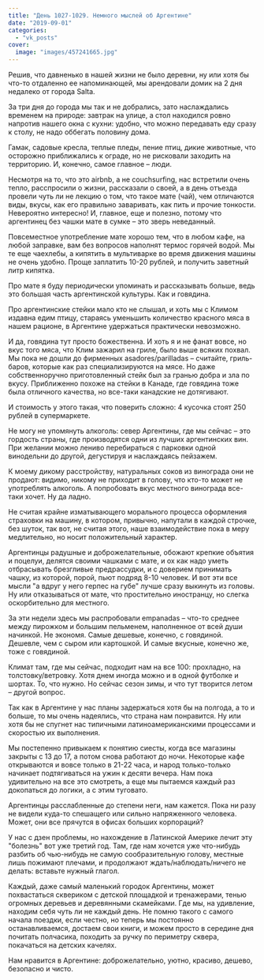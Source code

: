 ```yaml
---
title: "День 1027-1029. Немного мыслей об Аргентине"
date: "2019-09-01"
categories: 
  - "vk_posts"
cover:
  image: "images/457241665.jpg"
---
```


Решив, что давненько в нашей жизни не было деревни, ну или хотя бы что-то отдаленно ее напоминающей, мы арендовали домик на 2 дня недалеко от города Salta.

За три дня до города мы так и не добрались, зато наслаждались временем на природе: завтрак на улице, а стол находился ровно напротив нашего окна с кухни: удобно, что можно передавать еду сразу к столу, не надо оббегать половину дома.

<!--more-->

Гамак, садовые кресла, теплые пледы, пение птиц, дикие животные, что осторожно приближались к ограде, но не рисковали заходить на территорию. И, конечно, самое главное – люди.

Несмотря на то, что это airbnb, а не couchsurfing, нас встретили очень тепло, расспросили о жизни, рассказали о своей, а в день отъезда провели чуть ли не лекцию о том, что такое мате (чай), чем отличаются виды, вкусы, как его правильно заваривать, как пить и прочие тонкости. Невероятно интересно! И, главное, еще и полезно, потому что аргентинец без чашки мате в сумке – это зверь неведанный.

Повсеместное употребление мате хорошо тем, что в любом кафе, на любой заправке, вам без вопросов наполнят термос горячей водой. Мы те еще чаехлебы, а кипятить в мультиварке во время движения машины не очень удобно. Проще заплатить 10-20 рублей, и получить заветный литр кипятка.

Про мате я буду периодически упоминать и рассказывать больше, ведь это большая часть аргентинской культуры. Как и говядина.

Про аргентинские стейки мало кто не слышал, и хоть мы с Климом издавна едим птицу, стараясь уменьшить количество красного мяса в нашем рационе, в Аргентине удержаться практически невозможно.

И да, говядина тут просто божественна. И хоть я и не фанат вовсе, но вкус того мяса, что Клим зажарил на гриле, было выше всяких похвал. Мы пока не дошли до фирменных asadores/parilladas – считайте, гриль-баров, которые как раз специализируются на мясе. Но даже собственноручно приготовленный стейк был за гранью добра и зла по вкусу. Приближенно похоже на стейки в Канаде, где говядина тоже была отличного качества, но все-таки канадские не дотягивают.

И стоимость у этого такая, что поверить сложно: 4 кусочка стоят 250 рублей в супермаркете.

Не могу не упомянуть алкоголь: север Аргентины, где мы сейчас – это гордость страны, где производятся одни из лучших аргентинских вин. При желании можно лениво перебираться с парковки одной винодельни до другой, дегустируя и наслаждаясь пейзажем.

К моему дикому расстройству, натуральных соков из винограда они не продают: видимо, никому не приходит в голову, что кто-то может не употреблять алкоголь. А попробовать вкус местного винограда все-таки хочет. Ну да ладно.

Не считая крайне изматывающего морального процесса оформления страховки на машину, в котором, привычно, напутали в каждой строчке, без шуток, так вот, не считая этого, наше взаимодействие пока в меру медлительно, но носит положительный характер.

Аргентинцы радушные и доброжелательные, обожают крепкие объятия и поцелуи, делятся своими чашками с мате, и ох как надо уметь отбрасывать брезгливые предрассудки, и с доверием принимать чашку, из которой, порой, пьют подряд 8-10 человек. И вот эти все мысли "а вдруг у него герпес на губе" лучше сразу выкинуть из головы. Ну или отказываться от мате, что простительно иностранцу, но слегка оскорбительно для местного.

За эти недели здесь мы распробовали empanadas – что-то среднее между пирожком и большим пельменем, наполненное от всей души начинкой. Не экономя. Самые дешевые, конечно, с говядиной. Дешевле, чем с сыром или картошкой. И самые вкусные, конечно же, тоже с говядиной.

Климат там, где мы сейчас, подходит нам на все 100: прохладно, на толстовку/ветровку. Хотя днем иногда можно и в одной футболке и шортах. То, что нужно. Но сейчас сезон зимы, и что тут творится летом – другой вопрос.

Так как в Аргентине у нас планы задержаться хотя бы на полгода, а то и больше, то мы очень надеялись, что страна нам понравится. Ну или хотя бы не спугнет нас типичными латиноамериканскими процессами и скоростью их выполнения.

Мы постепенно привыкаем к понятию сиесты, когда все магазины закрыты с 13 до 17, а потом снова работают до ночи. Некоторые кафе открываются и вовсе только в 21-22 часа, и народ только-только начинает подтягиваться на ужин к десяти вечера. Нам пока удивительно на все это смотреть, а еще мы пытаемся каждый раз докопаться до логики, а с этим туговато.

Аргентинцы расслабленные до степени неги, нам кажется. Пока ни разу не видели куда-то спешащего или сильно напряженного человека. Может, они все прячутся в офисах больших корпораций?

У нас с дзен проблемы, но нахождение в Латинской Америке лечит эту "болезнь" вот уже третий год. Там, где нам хочется уже что-нибудь разбить об чью-нибудь не самую сообразительную голову, местные лишь пожимают плечами, и продолжают ждать/наблюдать/ничего не делать: вставьте нужный глагол.

Каждый, даже самый маленький городок Аргентины, может похвастаться сквериком с детской площадкой и тренажерами, тенью огромных деревьев и деревянными скамейками. Где мы, на удивление, находим себя чуть ли не каждый день. Не помню такого с самого начала поездки, если честно, но теперь мы постоянно останавливаемся, достаем свои книги, и можем просто в середине дня почитать полчасика, походить за ручку по периметру сквера, покачаться на детских качелях.

Нам нравится в Аргентине: доброжелательно, уютно, красиво, дешево, безопасно и чисто.
